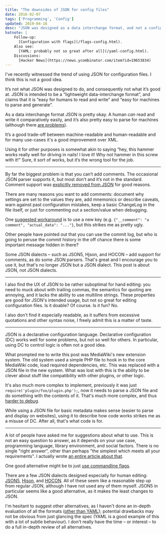 ```yaml
---
title: "The downsides of JSON for config files"
date: 2016-02-07
tags: ['Programming', 'Config']
updated: 2019-04-16
desc: "JSON was designed as a data interchange format, and not a configuration format; it works but there are downsides."
hatnote: |
    Follow-up:
      [Configuration with flags](/flags-config.html).
    Also see:
      [YAML: probably not so great after all](/yaml-config.html).
    Discussions:
      [Hacker News](https://news.ycombinator.com/item?id=19653834)
---
```


I've recently witnessed the trend of using JSON for configuration files. I think
this is not a good idea.

It’s not what JSON was designed to do, and consequently not what it’s good at.
JSON is intended to be a “lightweight data-interchange format”, and claims that
it is “easy for humans to read and write” and “easy for machines to parse and
generate”.

As a data interchange format JSON is pretty okay. A human *can* read and write
it comparatively easily, and it’s also pretty easy to parse for machines
(although there [are problems](http://seriot.ch/parsing_json.php)).

It’s a good trade-off between machine-readable and human-readable and for many
use-cases it's a good improvement over XML.

Using it for other purposes is somewhat akin to saying “hey, this hammer
works really well for driving in nails! I love it! Why not hammer in this screw
with it!” Sure, it sort of works, but it’s the wrong tool for the job.

---

By far the biggest problem is that you can’t add comments. The occasional JSON
parser supports it, but most don’t and it’s not in the standard. Comment support
was [explicitly removed from JSON][1] for good reasons.

[1]: https://web.archive.org/web/20120506232618/https://plus.google.com/118095276221607585885/posts/RK8qyGVaGSr

There are many reasons you want to add comments: document why settings are set
to the values they are, add  mnemonics or describe caveats, warn against past
configuration mistakes, keep a basic ChangeLog in the file itself, or just for
commenting out a section/value when debugging.

One [suggested workaround](http://stackoverflow.com/a/244858/660921) is to use a
new key (e.g. `{"__comment": "a comment", "actual_data": "..."}`, but this
strikes me as pretty ugly.

Other people have pointed out that you can use the commit log, but who is going
to peruse the commit history in the off chance there is some important message
hidden in there?

Some JSON dialects – such as JSON5, Hjson, and HOCON – add support for comments,
as do some JSON parsers. That's great and I encourage you to use it, but that's
no longer JSON but a JSON dialect. This post is about JSON, not JSON dialects.

---

I also find the UX of JSON to be rather suboptimal for hand editing: you need to
muck about with trailing commas, the semantics for quoting are annoying, and it
lacks the ability to use multiline strings. These properties are good for JSON's
intended usage, but not so great for editing configuration files. Is it doable?
Of course. Is it fun? No.

I also don't find it especially readable, as it suffers from excessive
quotations and other syntax noise, I freely admit this is a matter of taste.

---

JSON is a declarative configuration language. Declarative configuration (DC)
works well for some problems, but not so well for others. In particular, using
DC to control logic is often not a good idea.

What prompted me to write this post was MediaWiki's new extension system. The
old system used a simple PHP file to hook in to the core MediaWiki code, load
required dependencies, etc. This was replaced with a JSON file in the new
system. What was lost with this is the ability to be clever about stuff like
compatibility with other plugins, or other logic.

It's also much more complex to implement, previously it was just
`require('plugin/foo/plugin.php');`, now it needs to parse a JSON file and do
something with the contents of it. That's much more complex, and thus [harder to
debug](/easy.html).

While using a JSON file for basic metadata makes sense (easier to parse and
display on websites), using it to describe how code works strikes me as a misuse
of DC. After all, that's what code is for.

---

A lot of people have asked me for suggestions about what to use. This is not
an easy question to answer, as it depends on your use case, programming
language, library environment, and social factors. There is no single "right
answer", other than perhaps "the simplest which meets all your requirements". I
actually wrote [an entire article about that](/negative-argument.html).

One good alternative might be to just [use commandline
flags](/flags-config.html).

There are a few JSON dialects designed especially for human editing:
[JSON5](https://json5.org/),
[Hjson](https://hjson.github.io/), and
[HOCON](https://github.com/lightbend/config/blob/master/HOCON.md). All of these
seem like a reasonable step up from regular JSON, although I have not used any
of them myself. JSON5 in particular seems like a good alternative, as it makes
the least changes to JSON.

I'm hesitant to suggest other alternatives, as I haven't done an in-depth
evaluation of all the formats ([other than YAML](/yaml-config.html)); potential
drawbacks may not be obvious from just glancing the spec (YAML is a good example
of this with a lot of subtle behaviour). I don't really have the time – or
interest – to do a full in-depth review of all alternatives.
